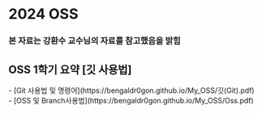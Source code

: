 # 2024 OSS 
<h3>본 자료는 강환수 교수님의 자료를 참고했음을 밝힘</h3>

<h2> OSS 1학기 요약 [깃 사용법] </h2>
- [Git 사용법 및 명령어](https://bengaldr0gon.github.io/My_OSS/깃(Git).pdf)<br>
- [OSS 및 Branch사용법](https://bengaldr0gon.github.io/My_OSS/Oss.pdf)
